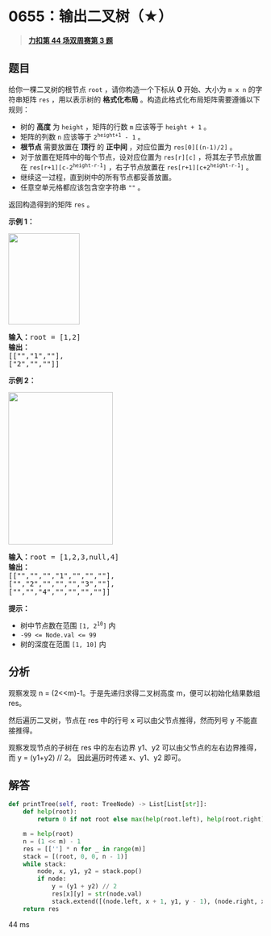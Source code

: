 # 0655：输出二叉树（★）


> <u>**[力扣第 44 场双周赛第 3 题](https://leetcode.cn/problems/print-binary-tree/)**</u>

## 题目

<p>给你一棵二叉树的根节点 <code>root</code> ，请你构造一个下标从 <strong>0</strong> 开始、大小为 <code>m x n</code> 的字符串矩阵 <code>res</code> ，用以表示树的 <strong>格式化布局</strong> 。构造此格式化布局矩阵需要遵循以下规则：</p>

<ul>
<li>树的 <strong>高度</strong> 为 <code>height</code> ，矩阵的行数 <code>m</code> 应该等于 <code>height + 1</code> 。</li>
<li>矩阵的列数 <code>n</code> 应该等于 <code>2<sup>height+1</sup> - 1</code> 。</li>
<li><strong>根节点</strong> 需要放置在 <strong>顶行</strong> 的 <strong>正中间</strong> ，对应位置为 <code>res[0][(n-1)/2]</code> 。</li>
<li>对于放置在矩阵中的每个节点，设对应位置为 <code>res[r][c]</code> ，将其左子节点放置在 <code>res[r+1][c-2<sup>height-r-1</sup>]</code> ，右子节点放置在 <code>res[r+1][c+2<sup>height-r-1</sup>]</code> 。</li>
<li>继续这一过程，直到树中的所有节点都妥善放置。</li>
<li>任意空单元格都应该包含空字符串 <code>""</code> 。</li>
</ul>

<p>返回构造得到的矩阵<em> </em><code>res</code> 。</p>





<p><strong>示例 1：</strong></p>
<img alt="" src="https://assets.leetcode.com/uploads/2021/05/03/print1-tree.jpg" style="width: 141px; height: 181px;" />
<pre>
<strong>输入：</strong>root = [1,2]
<strong>输出：</strong>
[["","1",""],
["2","",""]]
</pre>

<p><strong>示例 2：</strong></p>
<img alt="" src="https://assets.leetcode.com/uploads/2021/05/03/print2-tree.jpg" style="width: 207px; height: 302px;" />
<pre>
<strong>输入：</strong>root = [1,2,3,null,4]
<strong>输出：</strong>
[["","","","1","","",""],
["","2","","","","3",""],
["","","4","","","",""]]
</pre>



<p><strong>提示：</strong></p>

<ul>
<li>树中节点数在范围 <code>[1, 2<sup>10</sup>]</code> 内</li>
<li><code>-99 &lt;= Node.val &lt;= 99</code></li>
<li>树的深度在范围 <code>[1, 10]</code> 内</li>
</ul>


## 分析

观察发现 n = (2<<m)-1。于是先递归求得二叉树高度 m，便可以初始化结果数组 res。

然后遍历二叉树，节点在 res 中的行号 x 可以由父节点推得，然而列号 y 不能直接推得。

观察发现节点的子树在 res 中的左右边界 y1、y2 可以由父节点的左右边界推得，而 y = (y1+y2) // 2。
因此遍历时传递 x、y1、y2 即可。

## 解答

```python
def printTree(self, root: TreeNode) -> List[List[str]]:
    def help(root):
        return 0 if not root else max(help(root.left), help(root.right)) + 1

    m = help(root)
    n = (1 << m) - 1
    res = [[''] * n for _ in range(m)]
    stack = [(root, 0, 0, n - 1)]
    while stack:
        node, x, y1, y2 = stack.pop()
        if node:
            y = (y1 + y2) // 2
            res[x][y] = str(node.val)
            stack.extend([(node.left, x + 1, y1, y - 1), (node.right, x + 1, y + 1, y2)])
    return res
```

44 ms
 

